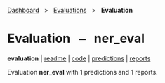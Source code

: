 [Dashboard](../../index.md)  &nbsp; > &nbsp; [Evaluations](../index.md)  &nbsp; > &nbsp; **Evaluation** 

# Evaluation &nbsp; ⎯ &nbsp; ner_eval

**evaluation** | [readme](readme_file.md) | [code](code.md) | [predictions](predictions/index.md) | [reports](reports/index.md) 

Evaluation **ner_eval** with 1 predictions and 1 reports.


